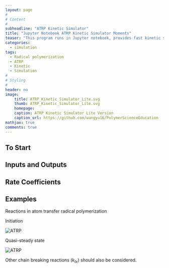 ```yaml
---
layout: page
#
# Content
#
subheadline: "ATRP Kinetic Simulator"
title: "Jupyter Notebook ATRP Kinetic Simulator Moments"
teaser: "This program runs in Jupyter notebook, provides fast kinetic simulation for conventional radical polymerization and different types of ATRP. The output includes concentration changes of all species and the weight & number average molecular weights."
categories:
  - simulation
tags:
  - Radical polymerization
  - ATRP
  - Kinetic
  - Simulation
#
# Styling
#
header: no
image:
    title: ATRP_Kinetic_Simulator_Lite.svg
    thumb: ATRP_Kinetic_Simulator_Lite.svg
    homepage: 
    caption: ATRP Kinetic Simulator Lite Version
    caption_url: https://github.com/wangyu16/PolymerScienceEducation
mathjax: true
comments: true
---
```


## To Start


## Inputs and Outputs


## Rate Coefficients


## Examples

Reactions in atom transfer radical polymerization

Initiation

![ATRP](https://wikimedia.org/api/rest_v1/media/math/render/svg/8d22caa49b8487dcf7c567e3a374e6eda1eb8269)

Quasi-steady state

![ATRP](https://wikimedia.org/api/rest_v1/media/math/render/svg/8d22caa49b8487dcf7c567e3a374e6eda1eb8269)

Other chain breaking reactions ($k_{tx}$) should also be considered.
